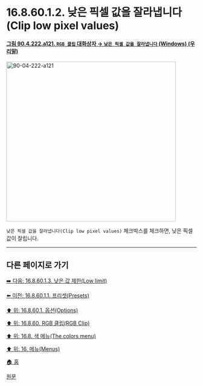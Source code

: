 # 16.8.60.1.2. 낮은 픽셀 값을 잘라냅니다(Clip low pixel values)

<a id="90-04-222-a121"></a>

#### [그림 90.4.222.a121. `RGB 클립` 대화상자 → `낮은 픽셀 값을 잘라냅니다` (Windows) (우리말)](./90-04-0222-rgb_clip.md#90-04-222-a121)
<img width="448" height="422" alt="90-04-222-a121" src="https://github.com/user-attachments/assets/2edc3062-33ef-4280-bcd7-2301254b856a" />

`낮은 픽셀 값을 잘라냅니다(Clip low pixel values)` 체크박스를 체크하면, 낮은 픽셀 값이 잘립니다.

***

## 다른 페이지로 가기

[➡️ 다음: 16.8.60.1.3. 낮은 값 제한(Low limit)](./16-08-60-01-03-low_limit.md)

[⬅️ 이전: 16.8.60.1.1. 프리셋(Presets)](./16-08-60-01-01-presets.md)

[⬆️ 위: 16.8.60.1. 옵션(Options)](./16-08-60-01-00-options.md)

[⬆️ 위: 16.8.60. RGB 클립(RGB Clip)](./16-08-60-00-rgb-clip.md)

[⬆️ 위: 16.8. 색 메뉴(The colors menu)](./16-08-00-the-colors-menu.md)

[⬆️ 위: 16. 메뉴(Menus)](./16-00-menus.md)

[🏠 홈](./00-home.md)

[원문](https://docs.gimp.org/2.10/ko/gimp-filter-rgb-clip.html#idm34576)